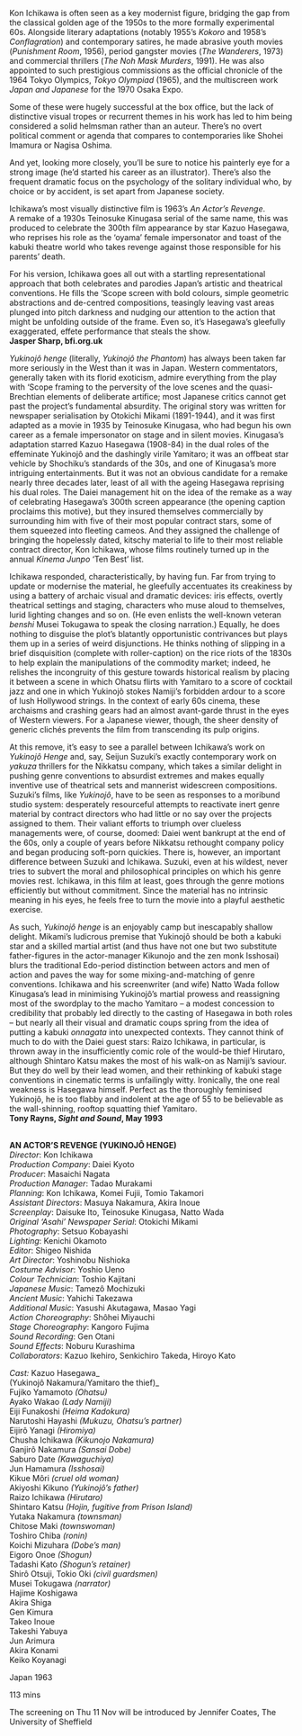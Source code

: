 

Kon Ichikawa is often seen as a key modernist figure, bridging the gap from the classical golden age of the 1950s to the more formally experimental 60s. Alongside literary adaptations (notably 1955’s _Kokoro_ and 1958’s _Conflagration_) and contemporary satires, he made abrasive youth movies (_Punishment Room_, 1956), period gangster movies (_The Wanderers_, 1973) and commercial thrillers (_The Noh Mask Murders_, 1991). He was also appointed to such prestigious commissions as the official chronicle of the 1964 Tokyo Olympics, _Tokyo Olympiad_ (1965), and the multiscreen work _Japan and Japanese_ for the 1970 Osaka Expo.

Some of these were hugely successful at the box office, but the lack of distinctive visual tropes or recurrent themes in his work has led to him being considered a solid helmsman rather than an auteur. There’s no overt political comment or agenda that compares to contemporaries like Shohei Imamura or Nagisa Oshima.

And yet, looking more closely, you’ll be sure to notice his painterly eye for a strong image (he’d started his career as an illustrator). There’s also the frequent dramatic focus on the psychology of the solitary individual who, by choice or by accident, is set apart from Japanese society.

Ichikawa’s most visually distinctive film is 1963’s _An Actor’s Revenge_.  
A remake of a 1930s Teinosuke Kinugasa serial of the same name, this was produced to celebrate the 300th film appearance by star Kazuo Hasegawa, who reprises his role as the ‘oyama’ female impersonator and toast of the kabuki theatre world who takes revenge against those responsible for his parents’ death.

For his version, Ichikawa goes all out with a startling representational approach that both celebrates and parodies Japan’s artistic and theatrical conventions. He fills the ’Scope screen with bold colours, simple geometric abstractions and de-centred compositions, teasingly leaving vast areas plunged into pitch darkness and nudging our attention to the action that might be unfolding outside of the frame. Even so, it’s Hasegawa’s gleefully exaggerated, effete performance that steals the show.  
**Jasper Sharp, bfi.org.uk**

_Yukinojô henge_ (literally, _Yukinojô the Phantom_) has always been taken far more seriously in the West than it was in Japan. Western commentators, generally taken with its florid exoticism, admire everything from the play with ‘Scope framing to the perversity of the love scenes and the quasi-Brechtian elements of deliberate artifice; most Japanese critics cannot get past the project’s fundamental absurdity. The original story was written for newspaper serialisation by Otokichi Mikami (1891-1944), and it was first adapted as a movie in 1935 by Teinosuke Kinugasa, who had begun his own career as a female impersonator on stage and in silent movies. Kinugasa’s adaptation starred Kazuo Hasegawa (1908-84) in the dual roles of the effeminate Yukinojô and the dashingly virile Yamitaro; it was an offbeat star vehicle by Shochiku’s standards of the 30s, and one of Kinugasa’s more intriguing entertainments. But it was not an obvious candidate for a remake nearly three decades later, least of all with the ageing Hasegawa reprising his dual roles. The Daiei management hit on the idea of the remake as a way of celebrating Hasegawa’s 300th screen appearance (the opening caption proclaims this motive), but they insured themselves commercially by surrounding him with five of their most popular contract stars, some of them squeezed into fleeting cameos. And they assigned the challenge of bringing the hopelessly dated, kitschy material to life to their most reliable contract director, Kon Ichikawa, whose films routinely turned up in the annual _Kinema Junpo_ ‘Ten Best’ list.

Ichikawa responded, characteristically, by having fun. Far from trying to update or modernise the material, he gleefully accentuates its creakiness by using a battery of archaic visual and dramatic devices: iris effects, overtly theatrical settings and staging, characters who muse aloud to themselves, lurid lighting changes and so on. (He even enlists the well-known veteran _benshi_ Musei Tokugawa to speak the closing narration.) Equally, he does nothing to disguise the plot’s blatantly opportunistic contrivances but plays them up in a series of weird disjunctions. He thinks nothing of slipping in a brief disquisition (complete with roller-caption) on the rice riots of the 1830s to help explain the manipulations of the commodity market; indeed, he relishes the incongruity of this gesture towards historical realism by placing it between a scene in which Ohatsu flirts with Yamitaro to a score of cocktail jazz and one in which Yukinojô stokes Namiji’s forbidden ardour to a score of lush Hollywood strings. In the context of early 60s cinema, these archaisms and crashing gears had an almost avant-garde thrust in the eyes of Western viewers. For a Japanese viewer, though, the sheer density of generic clichés prevents the film from transcending its pulp origins.

At this remove, it’s easy to see a parallel between Ichikawa’s work on _Yukinojô Henge_ and, say, Seijun Suzuki’s exactly contemporary work on _yakuza_ thrillers for the Nikkatsu company, which takes a similar delight in pushing genre conventions to absurdist extremes and makes equally inventive use of theatrical sets and mannerist widescreen compositions. Suzuki’s films, like _Yukinojô_, have to be seen as responses to a moribund studio system: desperately resourceful attempts to reactivate inert genre material by contract directors who had little or no say over the projects assigned to them. Their valiant efforts to triumph over clueless managements were, of course, doomed: Daiei went bankrupt at the end of the 60s, only a couple of years before Nikkatsu rethought company policy and began producing soft-porn quickies. There is, however, an important difference between Suzuki and Ichikawa. Suzuki, even at his wildest, never tries to subvert the moral and philosophical principles on which his genre movies rest. Ichikawa, in this film at least, goes through the genre motions efficiently but without commitment. Since the material has no intrinsic meaning in his eyes, he feels free to turn the movie into a playful aesthetic exercise.

As such, _Yukinojô henge_ is an enjoyably camp but inescapably shallow delight. Mikami’s ludicrous premise that Yukinojô should be both a kabuki star and a skilled martial artist (and thus have not one but two substitute father-figures in the actor-manager Kikunojo and the zen monk Isshosai) blurs the traditional Edo-period distinction between actors and men of action and paves the way for some mixing-and-matching of genre conventions. Ichikawa and his screenwriter (and wife) Natto Wada follow Kinugasa’s lead in minimising Yukinojô’s martial prowess and reassigning most of the swordplay to the macho Yamitaro – a modest concession to credibility that probably led directly to the casting of Hasegawa in both roles – but nearly all their visual and dramatic coups spring from the idea of putting a kabuki _onnagata_ into unexpected contexts. They cannot think of much to do with the Daiei guest stars: Raizo Ichikawa, in particular, is thrown away in the insufficiently comic role of the would-be thief Hirutaro, although Shintaro Katsu makes the most of his walk-on as Namiji’s saviour. But they do well by their lead women, and their rethinking of kabuki stage conventions in cinematic terms is unfailingly witty. Ironically, the one real weakness is Hasegawa himself. Perfect as the thoroughly feminised Yukinojô, he is too flabby and indolent at the age of 55 to be believable as the wall-shinning, rooftop squatting thief Yamitaro.  
**Tony Rayns, _Sight and Sound_, May 1993**
<br><br>

**AN ACTOR’S REVENGE (YUKINOJÔ HENGE)**  
_Director_: Kon Ichikawa  
_Production Company_: Daiei Kyoto  
_Producer_: Masaichi Nagata  
_Production Manager_: Tadao Murakami  
_Planning_: Kon Ichikawa, Komei Fujii,  Tomio Takamori  
_Assistant Directors_: Masuya Nakamura, Akira Inoue  
_Screenplay_: Daisuke Ito, Teinosuke Kinugasa,  Natto Wada  
_Original ‘Asahi’ Newspaper Serial_: Otokichi Mikami  
_Photography_: Setsuo Kobayashi  
_Lighting_: Kenichi Okamoto  
_Editor_: Shigeo Nishida  
_Art Director_: Yoshinobu Nishioka  
_Costume Advisor_: Yoshio Ueno  
_Colour Technician_: Toshio Kajitani  
_Japanese Music_: Tamezô Mochizuki  
_Ancient Music_: Yahichi Takezawa  
_Additional Music_: Yasushi Akutagawa, Masao Yagi  
_Action Choreography_: Shôhei Miyauchi  
_Stage Choreography_: Kangoro Fujima  
_Sound Recording_: Gen Otani  
_Sound Effects_: Noburu Kurashima  
_Collaborators_: Kazuo Ikehiro, Senkichiro Takeda, Hiroyo Kato

_Cast:_
Kazuo Hasegawa_  
(Yukinojô Nakamura/Yamitaro the thief)_  
Fujiko Yamamoto _(Ohatsu)_  
Ayako Wakao _(Lady Namiji)_  
Eiji Funakoshi _(Heima Kadokura)_  
Narutoshi Hayashi _(Mukuzu, Ohatsu’s partner)_  
Eijirô Yanagi _(Hiromiya)_  
Chusha Ichikawa _(Kikunojo Nakamura)_  
Ganjirô Nakamura _(Sansai Dobe)_  
Saburo Date _(Kawaguchiya)_  
Jun Hamamura _(Isshosai)_  
Kikue Môri _(cruel old woman)_  
Akiyoshi Kikuno _(Yukinojô’s father)_  
Raizo Ichikawa _(Hirutaro)_  
Shintaro Katsu _(Hojin, fugitive from Prison Island)_  
Yutaka Nakamura _(townsman)_  
Chitose Maki _(townswoman)_  
Toshiro Chiba _(ronin)_  
Koichi Mizuhara _(Dobe’s man)_  
Eigoro Onoe _(Shogun)_  
Tadashi Kato _(Shogun’s retainer)_  
Shirô Otsuji, Tokio Oki _(civil guardsmen)_  
Musei Tokugawa _(narrator)_  
Hajime Koshigawa  
Akira Shiga  
Gen Kimura  
Takeo Inoue  
Takeshi Yabuya  
Jun Arimura  
Akira Konami  
Keiko Koyanagi

Japan 1963

113 mins

The screening on Thu 11 Nov will be introduced by Jennifer Coates, The University of Sheffield
<!--stackedit_data:
eyJoaXN0b3J5IjpbMTk3NzY3MTY5M119
-->